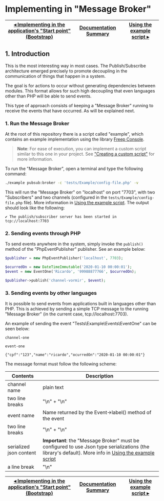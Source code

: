 # Implementing in "Message Broker"

[◂ Implementing in the application's "Start point" (Bootstrap)](02-implementing-in-bootstrap.md) | [Documentation Summary](index.md) | [Using the example script ▸](04-using-script-example.md)
-- | -- | --

## 1. Introduction

This is the most interesting way in most cases. The Publish/Subscribe architecture emerged precisely to promote decoupling in the communication of things that happen in a system.

The goal is for actions to occur without generating dependencies between modules. This format allows for such high decoupling that even languages other than PHP will be able to send events.

This type of approach consists of keeping a "Message Broker" running to receive the events that have occurred. As will be explained next.

### 1. Run the Message Broker

At the root of this repository there is a script called "example", which contains an example implementation using the library [Freep Console](https://github.com/ricardopedias/freep-console).

> **Note**: For ease of execution, you can implement a custom script similar to this one in your project. See ["Creating a custom script"](05-creating-custom-script.md) for more information.

To run the "Message Broker", open a terminal and type the following command:

```bash
./example pubsub:broker -c 'tests/Example/config-file.php' -v
```

This will run the "Message Broker" on "localhost" on port "7703", with two "Subscribers" and two channels (configured in the `tests/Example/config-file.php` file). More information in [Using the example script](04-using-script-example.md). The output should look like the following:

```text
✔ The publish/subscriber server has been started in tcp://localhost:7703
```

### 2. Sending events through PHP

To send events anywhere in the system, simply invoke the `publish()` method of the "PhpEventPublisher" publisher. See an example below:

```php
$publisher = new PhpEventPublisher('localhost', 7703);

$ocurredOn = new DateTimeImmutable('2020-01-10 00:00:01');
$event = new EventOne('Ricardo', '99988877766', $ocurredOn);

$publisher->publish('channel-vormir', $event);
```

### 3. Sending events by other languages

It is possible to send events from applications built in languages other than PHP. This is achieved by sending a simple TCP message to the running "Message Broker" (in the current case, tcp://localhost:7703).

An example of sending the event "Tests\Example\Events\EventOne" can be seen below:

```text
channel-one

event-one

{"cpf":"123","name":"ricardo","ocurredOn":"2020-01-10 00:00:01"}
```

The message format must follow the following scheme:

Contents | Description
-- | --
channel name | plain text
two line breaks | "\n" + "\n"
event name | Name returned by the Event->label() method of the event
two line breaks | "\n" + "\n"
serialized json content | **Important**: the "Message Broker" must be configured to use Json type serializations (the library's default). More info in [Using the example script](04-using-script-example.md)
a line break | "\n"

[◂ Implementing in the application's "Start point" (Bootstrap)](02-implementing-in-bootstrap.md) | [Documentation Summary](index.md) | [Using the example script ▸](04-using-script-example.md)
-- | -- | --
